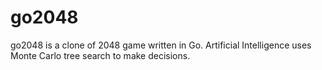 # go2048

go2048 is a clone of 2048 game written in Go.
Artificial Intelligence uses Monte Carlo tree search to make decisions.
